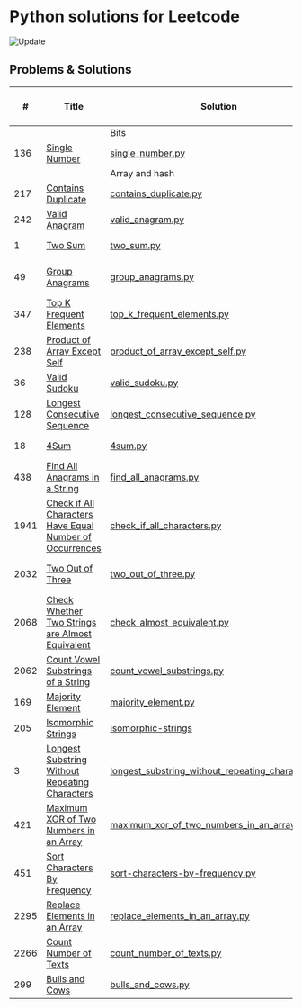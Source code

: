 # Python solutions for Leetcode

![Update](https://img.shields.io/badge/Update-Weekly-green.svg)

## Problems & Solutions

| #    | Title                                                                                       | Solution                                                                                                              | Time and space compleixity    | Difficulty |
|------|---------------------------------------------------------------------------------------------|-----------------------------------------------------------------------------------------------------------------------|-------------------------------|------------|
|      |                                                                                             | Bits                                                                                                                  |                               |            |
| 136  | [Single Number](https://leetcode.com/problems/single-number/)                               | [single_number.py](src/bits/single_number.py)                                                                         | time O(n), space O(1)         | Easy       |
|      |                                                                                             | Array and hash                                                                                                        |                               |            |
| 217  | [Contains Duplicate](https://leetcode.com/problems/contains-duplicate/)                     | [contains_duplicate.py](src/array_hash/contains_duplicate.py)                                                         | time O(n), space O(n)         | Easy       |
| 242  | [Valid Anagram](https://leetcode.com/problems/valid-anagram/)                               | [valid_anagram.py](src/array_hash/valid_anagram.py)                                                                   | time O(n), space O(1)         | Easy       |
| 1    | [Two Sum](https://leetcode.com/problems/two-sum/)                                           | [two_sum.py](src/array_hash/two_sum.py)                                                                               | time O(n), space O(n)         | Easy       |
| 49   | [Group Anagrams](https://leetcode.com/problems/group-anagrams/)                             | [group_anagrams.py](src/array_hash/group_anagrams.py)                                                                 | time O(nklogk), space O(nk)   | Medium     |
| 347  | [Top K Frequent Elements](https://leetcode.com/problems/top-k-frequent-elements/)           | [top_k_frequent_elements.py](src/array_hash/top_k_frequent_elements.py)                                               | time O(n), space O(n)         | Medium     |
| 238  | [Product of Array Except Self](https://leetcode.com/problems/product-of-array-except-self/) | [product_of_array_except_self.py](src/array_hash/product_of_array_except_self.py)                                     | time O(n), space O(1)         | Medium     |
| 36   | [Valid Sudoku](https://leetcode.com/problems/valid-sudoku/)                                 | [valid_sudoku.py](src/array_hash/valid_sudoku.py)                                                                     | time O(1), space O(1)         | Medium     |
| 128  | [Longest Consecutive Sequence](https://leetcode.com/problems/longest-consecutive-sequence/) | [longest_consecutive_sequence.py](src/array_hash/longest_consecutive_sequence.py)                                     | time O(n), space O(n)         | Medium     |
| 18   | [4Sum](https://leetcode.com/problems/4sum/)                                                 | [4sum.py](src/array_hash/4sum.py)                                                                                     | time O(n), space O(1)         | Medium       |
| 438  | [Find All Anagrams in a String](https://leetcode.com/problems/find-all-anagrams-in-a-string/)                                                | [find_all_anagrams.py](src/array_hash/find_all_anagrams.py)                                                           | time O(n), space O(1)         | Medium     |
| 1941 | [Check if All Characters Have Equal Number of Occurrences](https://leetcode.com/problems/check-if-all-characters-have-equal-number-of-occurrences/)                                               | [check_if_all_characters.py](src/array_hash/check_if_all_characters.py)                                               | time O(n), space O(1)         | Easy       |
| 2032 | [Two Out of Three](https://leetcode.com/problems/two-out-of-three/)                               | [two_out_of_three.py](src/array_hash/two_out_of_three.py)                                                             | time O(n1+n2+n3) , space O(1) | Easy       |
| 2068 | [Check Whether Two Strings are Almost Equivalent](https://leetcode.com/problems/two-out-of-three/)                              | [check_almost_equivalent.py](src/array_hash/check_almost_equivalent.py)                                               | time O(n+m) , space O(1)      | Easy       |
| 2062 | [Count Vowel Substrings of a String](https://leetcode.com/problems/count-vowel-substrings-of-a-string/)                              | [count_vowel_substrings.py](src/array_hash/count_vowel_substrings.py)                                                 | time O(n) , space O(1)        | Easy       |
| 169  | [Majority Element](https://leetcode.com/problems/majority-element/)                               | [majority_element.py](src/array_hash/majority_element.py)                                                             | time O(n) , space O(1)        | Easy       |
| 205  | [Isomorphic Strings](https://leetcode.com/problems/isomorphic-strings/)                               | [isomorphic-strings](src/array_hash/isomorphic-strings)                                                               | time O(n) , space O(1)        | Easy       |
| 3    | [Longest Substring Without Repeating Characters](https://leetcode.com/problems/longest-substring-without-repeating-characters/)                                                | [longest_substring_without_repeating_characters.py](src/array_hash/longest_substring_without_repeating_characters.py) | time O(n), space O(1)         | Medium     |
| 421  | [Maximum XOR of Two Numbers in an Array](https://leetcode.com/problems/maximum-xor-of-two-numbers-in-an-array/)                                                | [maximum_xor_of_two_numbers_in_an_array.py](src/array_hash/maximum_xor_of_two_numbers_in_an_array.py)                 | time O(n), space O(n)         | Medium     |
| 451  | [Sort Characters By Frequency](https://leetcode.com/problems/sort-characters-by-frequency/)                                                | [sort-characters-by-frequency.py](src/array_hash/sort-characters-by-frequency.py)                                     | time O(n), space O(n)         | Medium     ||      |                                                                                             | Bits                                                                              |                               |            |
| 2295 | [Replace Elements in an Array](https://leetcode.com/problems/replace-elements-in-an-array/description/)                                                | [replace_elements_in_an_array.py](src/array_hash/replace_elements_in_an_array.py)                                        | time O(n+m), space O(n)       | Medium     ||      |                                                                                             | Bits                                                                              |                               |            |
| 2266 | [Count Number of Texts](https://leetcode.com/problems/count-number-of-texts/description/)                                                | [count_number_of_texts.py](src/array_hash/count_number_of_texts.py)                                        | time O(n+m), space O(n)       | Medium     ||      |                                                                                             | Bits                                                                              |                               |            |
| 299  | [Bulls and Cows](https://leetcode.com/problems/bulls-and-cows/description/)                                                | [bulls_and_cows.py](src/array_hash/bulls_and_cows.py)                                        | time O(n+m), space O(1)       | Medium     ||      |                                                                                             | Bits                                                                              |                               |            |
